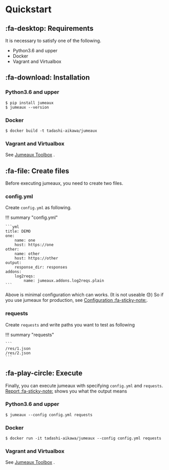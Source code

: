 Quickstart
==========

:fa-desktop: Requirements
-------------------------

It is necessary to satisfy one of the following.

* Python3.6 and upper
* Docker
* Vagrant and Virtualbox


:fa-download: Installation
--------------------------

### Python3.6 and upper

```
$ pip install jumeaux
$ jumeaux --version
```

### Docker

```
$ docker build -t tadashi-aikawa/jumeaux
```

### Vagrant and Virtualbox

See [Jumeaux Toolbox] .


:fa-file: Create files
----------------------

Before executing jumeaux, you need to create two files.

### config.yml

Create `config.yml` as following.

!!! summary "config.yml"

    ```yml
    title: DEMO
    one:
        name: one
        host: https://one
    other:
        name: other
        host: https://other
    output:
        response_dir: responses
    addons:
        log2reqs:
            name: jumeaux.addons.log2reqs.plain
    ```

Above is minimal configuration which can works. (It is not useable :sweat:)
So if you use jumeaux for production, see [Configuration :fa-sticky-note:](configuration.md).

### requests

Create `requests` and write paths you want to test as following

!!! summary "requests"

    ```
    /res/1.json
    /res/2.json
    ```


:fa-play-circle: Execute
------------------------

Finally, you can execute jumeaux with specifying `config.yml` and `requests`.
[Report :fa-sticky-note:](report.md) shows you what the output means


### Python3.6 and upper

```
$ jumeaux --config config.yml requests
```

### Docker

```
$ docker run -it tadashi-aikawa/jumeaux --config config.yml requests
```

### Vagrant and Virtualbox

See [Jumeaux Toolbox] .


[Jumeaux Toolbox]: https://github.com/tadashi-aikawa/jumeaux-toolbox
[todo]: todo.md

